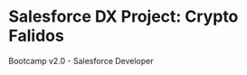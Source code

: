 # Salesforce DX Project: Crypto Falidos

Bootcamp v2.0 - Salesforce Developer


<!-- START gadpp -->
